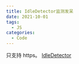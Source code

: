 ```yaml
---
title: IdleDetector监测发呆
date: 2021-10-01
tags:
  - JS
categories:
  - Code
---
```


只支持 https。
[IdleDetector](https://www.cnblogs.com/liu-fei-fei/p/15481343.html)
